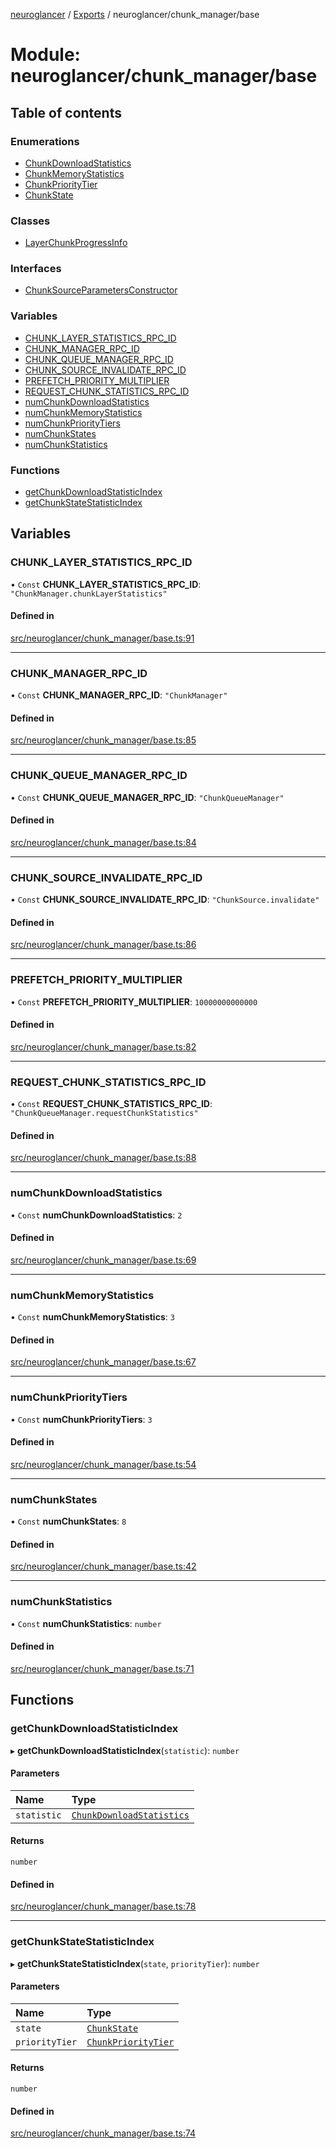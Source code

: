 [neuroglancer](../README.md) / [Exports](../modules.md) / neuroglancer/chunk\_manager/base

# Module: neuroglancer/chunk\_manager/base

## Table of contents

### Enumerations

- [ChunkDownloadStatistics](../enums/neuroglancer_chunk_manager_base.ChunkDownloadStatistics.md)
- [ChunkMemoryStatistics](../enums/neuroglancer_chunk_manager_base.ChunkMemoryStatistics.md)
- [ChunkPriorityTier](../enums/neuroglancer_chunk_manager_base.ChunkPriorityTier.md)
- [ChunkState](../enums/neuroglancer_chunk_manager_base.ChunkState.md)

### Classes

- [LayerChunkProgressInfo](../classes/neuroglancer_chunk_manager_base.LayerChunkProgressInfo.md)

### Interfaces

- [ChunkSourceParametersConstructor](../interfaces/neuroglancer_chunk_manager_base.ChunkSourceParametersConstructor.md)

### Variables

- [CHUNK\_LAYER\_STATISTICS\_RPC\_ID](neuroglancer_chunk_manager_base.md#chunk_layer_statistics_rpc_id)
- [CHUNK\_MANAGER\_RPC\_ID](neuroglancer_chunk_manager_base.md#chunk_manager_rpc_id)
- [CHUNK\_QUEUE\_MANAGER\_RPC\_ID](neuroglancer_chunk_manager_base.md#chunk_queue_manager_rpc_id)
- [CHUNK\_SOURCE\_INVALIDATE\_RPC\_ID](neuroglancer_chunk_manager_base.md#chunk_source_invalidate_rpc_id)
- [PREFETCH\_PRIORITY\_MULTIPLIER](neuroglancer_chunk_manager_base.md#prefetch_priority_multiplier)
- [REQUEST\_CHUNK\_STATISTICS\_RPC\_ID](neuroglancer_chunk_manager_base.md#request_chunk_statistics_rpc_id)
- [numChunkDownloadStatistics](neuroglancer_chunk_manager_base.md#numchunkdownloadstatistics)
- [numChunkMemoryStatistics](neuroglancer_chunk_manager_base.md#numchunkmemorystatistics)
- [numChunkPriorityTiers](neuroglancer_chunk_manager_base.md#numchunkprioritytiers)
- [numChunkStates](neuroglancer_chunk_manager_base.md#numchunkstates)
- [numChunkStatistics](neuroglancer_chunk_manager_base.md#numchunkstatistics)

### Functions

- [getChunkDownloadStatisticIndex](neuroglancer_chunk_manager_base.md#getchunkdownloadstatisticindex)
- [getChunkStateStatisticIndex](neuroglancer_chunk_manager_base.md#getchunkstatestatisticindex)

## Variables

### CHUNK\_LAYER\_STATISTICS\_RPC\_ID

• `Const` **CHUNK\_LAYER\_STATISTICS\_RPC\_ID**: ``"ChunkManager.chunkLayerStatistics"``

#### Defined in

[src/neuroglancer/chunk_manager/base.ts:91](https://github.com/ActiveBrainAtlas2/neuroglancer/blob/91617476/src/neuroglancer/chunk_manager/base.ts#L91)

___

### CHUNK\_MANAGER\_RPC\_ID

• `Const` **CHUNK\_MANAGER\_RPC\_ID**: ``"ChunkManager"``

#### Defined in

[src/neuroglancer/chunk_manager/base.ts:85](https://github.com/ActiveBrainAtlas2/neuroglancer/blob/91617476/src/neuroglancer/chunk_manager/base.ts#L85)

___

### CHUNK\_QUEUE\_MANAGER\_RPC\_ID

• `Const` **CHUNK\_QUEUE\_MANAGER\_RPC\_ID**: ``"ChunkQueueManager"``

#### Defined in

[src/neuroglancer/chunk_manager/base.ts:84](https://github.com/ActiveBrainAtlas2/neuroglancer/blob/91617476/src/neuroglancer/chunk_manager/base.ts#L84)

___

### CHUNK\_SOURCE\_INVALIDATE\_RPC\_ID

• `Const` **CHUNK\_SOURCE\_INVALIDATE\_RPC\_ID**: ``"ChunkSource.invalidate"``

#### Defined in

[src/neuroglancer/chunk_manager/base.ts:86](https://github.com/ActiveBrainAtlas2/neuroglancer/blob/91617476/src/neuroglancer/chunk_manager/base.ts#L86)

___

### PREFETCH\_PRIORITY\_MULTIPLIER

• `Const` **PREFETCH\_PRIORITY\_MULTIPLIER**: ``10000000000000``

#### Defined in

[src/neuroglancer/chunk_manager/base.ts:82](https://github.com/ActiveBrainAtlas2/neuroglancer/blob/91617476/src/neuroglancer/chunk_manager/base.ts#L82)

___

### REQUEST\_CHUNK\_STATISTICS\_RPC\_ID

• `Const` **REQUEST\_CHUNK\_STATISTICS\_RPC\_ID**: ``"ChunkQueueManager.requestChunkStatistics"``

#### Defined in

[src/neuroglancer/chunk_manager/base.ts:88](https://github.com/ActiveBrainAtlas2/neuroglancer/blob/91617476/src/neuroglancer/chunk_manager/base.ts#L88)

___

### numChunkDownloadStatistics

• `Const` **numChunkDownloadStatistics**: ``2``

#### Defined in

[src/neuroglancer/chunk_manager/base.ts:69](https://github.com/ActiveBrainAtlas2/neuroglancer/blob/91617476/src/neuroglancer/chunk_manager/base.ts#L69)

___

### numChunkMemoryStatistics

• `Const` **numChunkMemoryStatistics**: ``3``

#### Defined in

[src/neuroglancer/chunk_manager/base.ts:67](https://github.com/ActiveBrainAtlas2/neuroglancer/blob/91617476/src/neuroglancer/chunk_manager/base.ts#L67)

___

### numChunkPriorityTiers

• `Const` **numChunkPriorityTiers**: ``3``

#### Defined in

[src/neuroglancer/chunk_manager/base.ts:54](https://github.com/ActiveBrainAtlas2/neuroglancer/blob/91617476/src/neuroglancer/chunk_manager/base.ts#L54)

___

### numChunkStates

• `Const` **numChunkStates**: ``8``

#### Defined in

[src/neuroglancer/chunk_manager/base.ts:42](https://github.com/ActiveBrainAtlas2/neuroglancer/blob/91617476/src/neuroglancer/chunk_manager/base.ts#L42)

___

### numChunkStatistics

• `Const` **numChunkStatistics**: `number`

#### Defined in

[src/neuroglancer/chunk_manager/base.ts:71](https://github.com/ActiveBrainAtlas2/neuroglancer/blob/91617476/src/neuroglancer/chunk_manager/base.ts#L71)

## Functions

### getChunkDownloadStatisticIndex

▸ **getChunkDownloadStatisticIndex**(`statistic`): `number`

#### Parameters

| Name | Type |
| :------ | :------ |
| `statistic` | [`ChunkDownloadStatistics`](../enums/neuroglancer_chunk_manager_base.ChunkDownloadStatistics.md) |

#### Returns

`number`

#### Defined in

[src/neuroglancer/chunk_manager/base.ts:78](https://github.com/ActiveBrainAtlas2/neuroglancer/blob/91617476/src/neuroglancer/chunk_manager/base.ts#L78)

___

### getChunkStateStatisticIndex

▸ **getChunkStateStatisticIndex**(`state`, `priorityTier`): `number`

#### Parameters

| Name | Type |
| :------ | :------ |
| `state` | [`ChunkState`](../enums/neuroglancer_chunk_manager_base.ChunkState.md) |
| `priorityTier` | [`ChunkPriorityTier`](../enums/neuroglancer_chunk_manager_base.ChunkPriorityTier.md) |

#### Returns

`number`

#### Defined in

[src/neuroglancer/chunk_manager/base.ts:74](https://github.com/ActiveBrainAtlas2/neuroglancer/blob/91617476/src/neuroglancer/chunk_manager/base.ts#L74)
